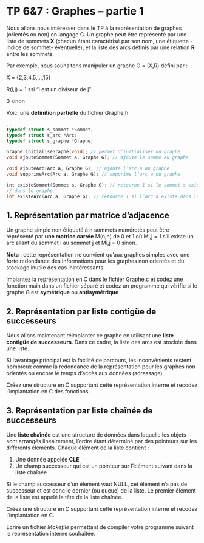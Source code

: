 # TP 6&7 : Graphes – partie 1

Nous allons nous intéresser dans le TP à la représentation de graphes (orientés ou non) en langage C.
Un graphe peut être représenté par une liste de sommets **X** (chacun étant caractérisé par son nom, une étiquette -indice de sommet- éventuelle), et la liste des arcs définis par une relation **R** entre les sommets.

Par exemple, nous souhaitons manipuler un graphe G = (X,R) défini par :

X = {2,3,4,5,…,15}

R(i,j) = 1 ssi “i est un diviseur de j”

0 sinon

Voici une **définition partielle** du fichier Graphe.h

```c
...
typedef struct s_sommet *Sommet;
typedef struct s_arc *Arc;
typedef struct s_graphe *Graphe;

Graphe initialiseGraphe(void); // permet d’initialiser un graphe
void ajouteSommet(Sommet a, Graphe G); // ajoute le somme au graphe

void ajouteArc(Arc a, Graphe G); // ajoute l’arc a au graphe
void supprimeArc(Arc a, Graphe G); // supprime l’arc a du graphe

int existeSommet(Sommet s, Graphe G); // retourne 1 si le sommet s existe
// dans le graphe
int existeArc(Arc a, Graphe G); // retourne 1 si l’arc a existe dans le graphe
```

## 1. Représentation par matrice d’adjacence
Un graphe simple non étiqueté à n sommets numérotés peut être représenté par **une matrice carrée** M(n,n) de 0 et 1 où Mi,j = 1 s’il existe un arc allant du sommet i au sommet j et Mi,j = 0 sinon.

**Nota** : cette représentation ne convient qu’aux graphes simples avec une forte redondance des informations pour les graphes non orientés et du stockage inutile des cas inintéressants.

Implantez la représentation en C dans le fichier Graphe.c et codez une fonction main dans un fichier séparé et codez un programme qui vérifie si le graphe G est **symétrique** ou **antisymétrique**

## 2. Représentation par liste contigüe de successeurs
Nous allons maintenant réimplanter ce graphe en utilisant une **liste contigüe de successeurs**. Dans ce cadre, la liste des arcs est stockée dans une liste.

Si l’avantage principal est la facilité de parcours, les inconvénients restent nombreux comme la redondance de la représentation pour les graphes non orientés ou encore le temps d’accès aux données (adressage)

Créez une structure en C supportant cette représentation interne et recodez l’implantation en C des fonctions.

## 3. Représentation par liste chaînée de successeurs
Une **liste chaînée** est une structure de données dans laquelle les objets sont arrangés linéairement, l’ordre étant déterminé par des pointeurs sur les différents éléments. Chaque élément de la liste contient :

1. Une donnée appelée **CLE**
2. Un champ successeur qui est un pointeur sur l’élément suivant dans la liste chaînée

Si le champ successeur d’un élément vaut NULL, cet élément n’a pas de successeur et est donc le dernier (ou queue) de la liste. Le premier élément de la liste est appelé la tête de la liste chaînée.

Créez une structure en C supportant cette représentation interne et recodez l’implantation en C.

Ecrire un fichier *Makefile* permettant de compiler votre programme suivant la représentation interne souhaitée.



